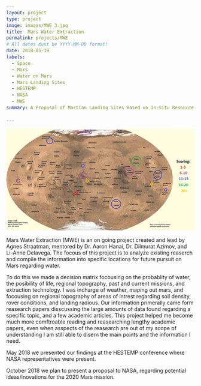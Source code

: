 ```yaml
---
layout: project
type: project
image: images/MWE 3.jpg
title:  Mars Water Extraction
permalink: projects/MWE
# All dates must be YYYY-MM-DD format!
date: 2018-05-19
labels:
  - Space
  - Mars
  - Water on Mars
  - Mars Landing Sites
  - HESTEMP
  - NASA
  - MWE 
summary: A Proposal of Martian Landing Sites Based on In-Situ Resource Utilization From Water Extraction

---
```


<img class="ui medium right floated rounded image" src="../images/MWE 1.0.png">

Mars Water Extraction (MWE) is an on going project created and lead by Agnes Straatman, mentored by Dr. Aaron Hanai, Dr. Dilmurat Azimov, and Li-Anne Delavega. The focous of this project is to analyze existing reaserch and compile the information into specific locations for future pursuit on Mars regarding water. 

To do this we made a decision matrix focousing on the probablity of water, the posibility of life, regional topography, past and current missions, and extraction technology. I was incharge of weather, maping out mars, and focousing on regional topography of areas of intrest regarding soil density, rover conditions, and landing radious. Our information primerally came form reasearch papers disscussing the large amounts of data found regarding a specific topic, and a few academic articles. This project helped me become much more comftroable reading and reasearching lengthy academic papers, even when asspects of the reasearch are out of my scope of understanding I am still able to disern the main points and the information I need.  


May 2018 we presented our findings at the HESTEMP conference where NASA representatives were present.

October 2018 we plan to present a proposal to NASA, regarding potential ideas/inovations for the 2020 Mars mission.  


